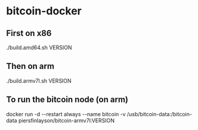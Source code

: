 # bitcoin-docker

## First on x86
./build.amd64.sh VERSION

## Then on arm
./build.armv7l.sh VERSION
## To run the bitcoin node (on arm)
docker run -d --restart always --name bitcoin -v /usb/bitcoin-data:/bitcoin-data piersfinlayson/bitcoin-armv7l:VERSION

